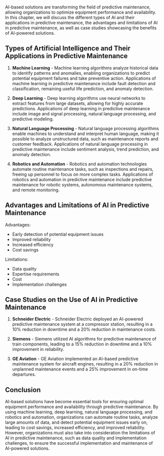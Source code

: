 
AI-based solutions are transforming the field of predictive maintenance, allowing organizations to optimize equipment performance and availability. In this chapter, we will discuss the different types of AI and their applications in predictive maintenance, the advantages and limitations of AI in predictive maintenance, as well as case studies showcasing the benefits of AI-powered solutions.

Types of Artificial Intelligence and Their Applications in Predictive Maintenance
---------------------------------------------------------------------------------

1. **Machine Learning** - Machine learning algorithms analyze historical data to identify patterns and anomalies, enabling organizations to predict potential equipment failures and take preventive action. Applications of machine learning in predictive maintenance include fault detection and classification, remaining useful life prediction, and anomaly detection.

2. **Deep Learning** - Deep learning algorithms use neural networks to extract features from large datasets, allowing for highly accurate predictions. Applications of deep learning in predictive maintenance include image and signal processing, natural language processing, and predictive modeling.

3. **Natural Language Processing** - Natural language processing algorithms enable machines to understand and interpret human language, making it possible to analyze unstructured data, such as maintenance reports and customer feedback. Applications of natural language processing in predictive maintenance include sentiment analysis, trend prediction, and anomaly detection.

4. **Robotics and Automation** - Robotics and automation technologies automate routine maintenance tasks, such as inspections and repairs, freeing up personnel to focus on more complex tasks. Applications of robotics and automation in predictive maintenance include predictive maintenance for robotic systems, autonomous maintenance systems, and remote monitoring.

Advantages and Limitations of AI in Predictive Maintenance
----------------------------------------------------------

Advantages:

* Early detection of potential equipment issues
* Improved reliability
* Increased efficiency
* Cost savings

Limitations:

* Data quality
* Expertise requirements
* Cost
* Implementation challenges

Case Studies on the Use of AI in Predictive Maintenance
-------------------------------------------------------

1. **Schneider Electric** - Schneider Electric deployed an AI-powered predictive maintenance system at a compressor station, resulting in a 10% reduction in downtime and a 20% reduction in maintenance costs.

2. **Siemens** - Siemens utilized AI algorithms for predictive maintenance of train components, leading to a 15% reduction in downtime and a 10% improvement in reliability.

3. **GE Aviation** - GE Aviation implemented an AI-based predictive maintenance system for aircraft engines, resulting in a 20% reduction in unplanned maintenance events and a 25% improvement in on-time departures.

Conclusion
----------

AI-based solutions have become essential tools for ensuring optimal equipment performance and availability through predictive maintenance. By using machine learning, deep learning, natural language processing, and robotics and automation, organizations can automate routine tasks, analyze large amounts of data, and detect potential equipment issues early on, leading to cost savings, increased efficiency, and improved reliability. However, organizations must also take into consideration the limitations of AI in predictive maintenance, such as data quality and implementation challenges, to ensure the successful implementation and maintenance of AI-powered solutions.
